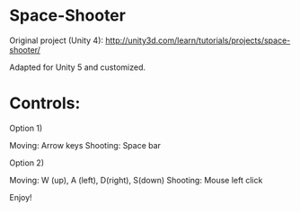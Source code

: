 # Space-Shooter

Original project (Unity 4): http://unity3d.com/learn/tutorials/projects/space-shooter/

Adapted for Unity 5 and customized.


# Controls:

Option 1)
 
  Moving: Arrow keys
  Shooting: Space bar
  
Option 2)
 
  Moving: W (up), A (left), D(right), S(down)
  Shooting: Mouse left click
  
Enjoy!
